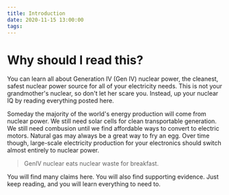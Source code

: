```yaml
---
title: Introduction
date: 2020-11-15 13:00:00
tags:
---
```

# Why should I read this?

You can learn all about Generation IV (Gen IV) nuclear power, the cleanest, safest nuclear power source for all of your electricity needs. This is not your grandmother's nuclear, so don't let her scare you. Instead, up your nuclear IQ by reading everything posted here.

Someday the majority of the world's energy production will come from nuclear power. We still need solar cells for clean transportable generation. We still need combusion until we find affordable ways to convert to electric motors. Natural gas may always be a great way to fry an egg. Over time though, large-scale electricity production for your electronics should switch almost entirely to nuclear power.

> GenIV nuclear eats nuclear waste for breakfast.

You will find many claims here. You will also find supporting evidence. Just keep reading, and you will learn everything to need to.

